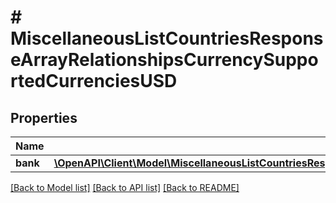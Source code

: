 # # MiscellaneousListCountriesResponseArrayRelationshipsCurrencySupportedCurrenciesUSD

## Properties

Name | Type | Description | Notes
------------ | ------------- | ------------- | -------------
**bank** | [**\OpenAPI\Client\Model\MiscellaneousListCountriesResponseArrayRelationshipsCurrencySupportedCurrenciesUSDBank**](MiscellaneousListCountriesResponseArrayRelationshipsCurrencySupportedCurrenciesUSDBank.md) |  |

[[Back to Model list]](../../README.md#models) [[Back to API list]](../../README.md#endpoints) [[Back to README]](../../README.md)
